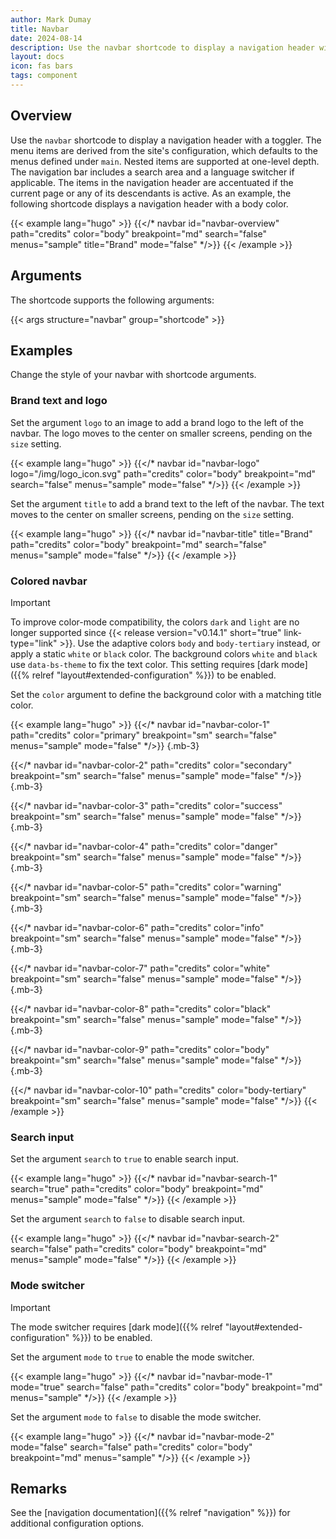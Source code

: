 ```yaml
---
author: Mark Dumay
title: Navbar
date: 2024-08-14
description: Use the navbar shortcode to display a navigation header with a toggler.
layout: docs
icon: fas bars
tags: component
---
```


## Overview

Use the `navbar` shortcode to display a navigation header with a toggler. The menu items are derived from the site's configuration, which defaults to the menus defined under `main`. Nested items are supported at one-level depth. The navigation bar includes a search area and a language switcher if applicable. The items in the navigation header are accentuated if the current page or any of its descendants is active. As an example, the following shortcode displays a navigation header with a body color.

<!-- markdownlint-disable MD037 -->
{{< example lang="hugo" >}}
{{</* navbar id="navbar-overview" path="credits" color="body" breakpoint="md" search="false" menus="sample" title="Brand" mode="false" */>}}
{{< /example >}}
<!-- markdownlint-enable MD037 -->

## Arguments

The shortcode supports the following arguments:

{{< args structure="navbar" group="shortcode" >}}

## Examples

Change the style of your navbar with shortcode arguments.

### Brand text and logo

Set the argument `logo` to an image to add a brand logo to the left of the navbar. The logo moves to the center on smaller screens, pending on the `size` setting.

<!-- markdownlint-disable MD037 -->
{{< example lang="hugo" >}}
{{</* navbar id="navbar-logo" logo="/img/logo_icon.svg" path="credits" color="body" breakpoint="md" search="false" menus="sample" mode="false" */>}}
{{< /example >}}
<!-- markdownlint-enable MD037 -->

Set the argument `title` to add a brand text to the left of the navbar. The text moves to the center on smaller screens, pending on the `size` setting.

<!-- markdownlint-disable MD037 -->
{{< example lang="hugo" >}}
{{</* navbar id="navbar-title" title="Brand" path="credits" color="body" breakpoint="md" search="false" menus="sample" mode="false" */>}}
{{< /example >}}
<!-- markdownlint-enable MD037 -->

### Colored navbar

> [!IMPORTANT]
> To improve color-mode compatibility, the colors `dark` and `light` are no longer supported since {{< release version="v0.14.1" short="true" link-type="link" >}}. Use the adaptive colors `body` and `body-tertiary` instead, or apply a static `white` or `black` color. The background colors `white` and `black` use `data-bs-theme` to fix the text color. This setting requires [dark mode]({{% relref "layout#extended-configuration" %}}) to be enabled.

Set the `color` argument to define the background color with a matching title color.

<!-- markdownlint-disable MD037 -->
{{< example lang="hugo" >}}
{{</* navbar id="navbar-color-1" path="credits" color="primary" breakpoint="sm" search="false" menus="sample" mode="false" */>}}
{.mb-3}

{{</* navbar id="navbar-color-2" path="credits" color="secondary" breakpoint="sm" search="false" menus="sample" mode="false" */>}}
{.mb-3}

{{</* navbar id="navbar-color-3" path="credits" color="success" breakpoint="sm" search="false" menus="sample" mode="false" */>}}
{.mb-3}

{{</* navbar id="navbar-color-4" path="credits" color="danger" breakpoint="sm" search="false" menus="sample" mode="false" */>}}
{.mb-3}

{{</* navbar id="navbar-color-5" path="credits" color="warning" breakpoint="sm" search="false" menus="sample" mode="false" */>}}
{.mb-3}

{{</* navbar id="navbar-color-6" path="credits" color="info" breakpoint="sm" search="false" menus="sample" mode="false" */>}}
{.mb-3}

{{</* navbar id="navbar-color-7" path="credits" color="white" breakpoint="sm" search="false" menus="sample" mode="false" */>}}
{.mb-3}

{{</* navbar id="navbar-color-8" path="credits" color="black" breakpoint="sm" search="false" menus="sample" mode="false" */>}}
{.mb-3}

{{</* navbar id="navbar-color-9" path="credits" color="body" breakpoint="sm" search="false" menus="sample" mode="false" */>}}
{.mb-3}

{{</* navbar id="navbar-color-10" path="credits" color="body-tertiary" breakpoint="sm" search="false" menus="sample" mode="false" */>}}
{{< /example >}}
<!-- markdownlint-enable MD037 -->

### Search input

Set the argument `search` to `true` to enable search input.

<!-- markdownlint-disable MD037 -->
{{< example lang="hugo" >}}
{{</* navbar id="navbar-search-1" search="true" path="credits" color="body" breakpoint="md" menus="sample" mode="false" */>}}
{{< /example >}}
<!-- markdownlint-enable MD037 -->

Set the argument `search` to `false` to disable search input.

<!-- markdownlint-disable MD037 -->
{{< example lang="hugo" >}}
{{</* navbar id="navbar-search-2" search="false" path="credits" color="body" breakpoint="md" menus="sample" mode="false" */>}}
{{< /example >}}
<!-- markdownlint-enable MD037 -->

### Mode switcher

> [!IMPORTANT]
> The mode switcher requires [dark mode]({{% relref "layout#extended-configuration" %}}) to be enabled.

Set the argument `mode` to `true` to enable the mode switcher.

<!-- markdownlint-disable MD037 -->
{{< example lang="hugo" >}}
{{</* navbar id="navbar-mode-1" mode="true" search="false" path="credits" color="body" breakpoint="md" menus="sample" */>}}
{{< /example >}}
<!-- markdownlint-enable MD037 -->

Set the argument `mode` to `false` to disable the mode switcher.

<!-- markdownlint-disable MD037 -->
{{< example lang="hugo" >}}
{{</* navbar id="navbar-mode-2" mode="false" search="false" path="credits" color="body" breakpoint="md" menus="sample" */>}}
{{< /example >}}
<!-- markdownlint-enable MD037 -->

## Remarks

See the [navigation documentation]({{% relref "navigation" %}}) for additional configuration options.
